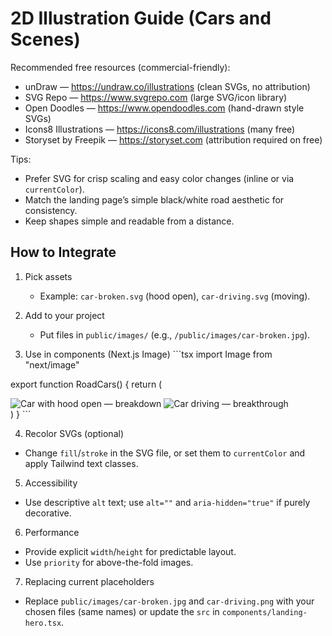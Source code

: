 # 2D Illustration Guide (Cars and Scenes)

Recommended free resources (commercial-friendly):
- unDraw — https://undraw.co/illustrations (clean SVGs, no attribution)
- SVG Repo — https://www.svgrepo.com (large SVG/icon library)
- Open Doodles — https://www.opendoodles.com (hand-drawn style SVGs)
- Icons8 Illustrations — https://icons8.com/illustrations (many free)
- Storyset by Freepik — https://storyset.com (attribution required on free)

Tips:
- Prefer SVG for crisp scaling and easy color changes (inline or via `currentColor`).
- Match the landing page’s simple black/white road aesthetic for consistency.
- Keep shapes simple and readable from a distance.

## How to Integrate

1) Pick assets
   - Example: `car-broken.svg` (hood open), `car-driving.svg` (moving).

2) Add to your project
   - Put files in `public/images/` (e.g., `/public/images/car-broken.jpg`).

3) Use in components (Next.js Image)
\`\`\`tsx
import Image from "next/image"

export function RoadCars() {
  return (
    <div className="relative h-40 bg-black">
      <Image
        src="/images/car-broken.jpg"
        alt="Car with hood open — breakdown"
        width={140}
        height={70}
        className="absolute left-[6%] bottom-6"
        priority
      />
      <Image
        src="/images/car-driving.jpg"
        alt="Car driving — breakthrough"
        width={160}
        height={80}
        className="absolute right-[10%] bottom-5"
        priority
      />
    </div>
  )
}
\`\`\`

4) Recolor SVGs (optional)
- Change `fill`/`stroke` in the SVG file, or set them to `currentColor` and apply Tailwind text classes.

5) Accessibility
- Use descriptive `alt` text; use `alt=""` and `aria-hidden="true"` if purely decorative.

6) Performance
- Provide explicit `width`/`height` for predictable layout.
- Use `priority` for above-the-fold images.

7) Replacing current placeholders
- Replace `public/images/car-broken.jpg` and `car-driving.png` with your chosen files (same names) or update the `src` in `components/landing-hero.tsx`.
